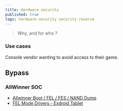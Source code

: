 ```yaml
---
title: Hardware security
published: true
tags: hardware-security security reverse
---
```

> Why, and for who ?

### Use cases
Console vendor wanting to avoid access to their game.

## Bypass

### AllWinner SOC 
[]()
- [Allwinner Boot / FEL / FES / NAND Dump](https://xor.co.za/post/2018-12-01-fel-bootprocess/)
- [FEL Mode Drivers - Exdroid Tablet](https://github.com/Siragon/exdroid-driver-fel?tab=readme-ov-file#fel-mode-drivers---exdroid-tablet)
